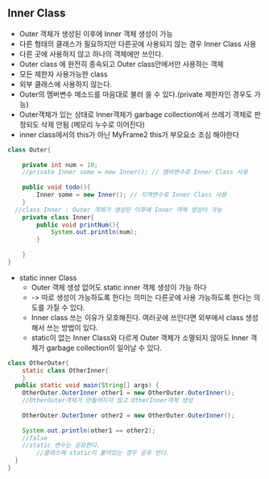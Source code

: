 ## Inner Class
* Outer 객체가 생성된 이후에 Inner 객체 생성이 가능
* 다른 형태의 클래스가 필요하지만 다른곳에 사용되지 않는 경우 Inner Class 사용
* 다른 곳에 사용하지 않고 하나의 객체에만 쓰인다.
* Outer class 에 완전히 종속되고 Outer class안에서만 사용하는 객체
* 모든 제한자 사용가능한 class
* 외부 클래스에 사용하지 않는다.
* Outer의 멤버변수 메소드를 마음대로 불러 쓸 수 있다.(private 제한자인 경우도 가능)
* Outer객체가 있는 상태로 Inner객체가 garbage collection에서 쓰레기 객체로 판정되도 삭제 안됨 (메모리 누수로 이어진다)
* inner class에서의 this가 아닌 MyFrame2 this가 부모요소 조심 해야한다
```java
class Outer{
	
	private int num = 10;
	//private Inner some = new Inner(); // 맴버변수로 Inner Class 사용
	
	public void todo(){
		Inner some = new Inner(); // 지역변수로 Inner Class 사용
	}
  //class Inner : Outer 객체가 생성된 이후에 Inner 객체 생성이 가능
	private class Inner{
		public void printNum(){
			System.out.println(num);
		}
		
	}
}
```
* static inner Class
  * Outer 객체 생성 없어도 static inner 객체 생성이 가능 하다
  * -> 따로 생성이 가능하도록 한다는 의미는 다른곳에 사용 가능하도록 한다는 의도를 가질 수 있다.
  * Inner class 쓰는 이유가 모호해진다. 여러곳에 쓰인다면 외부에서 class 생성해서 쓰는 방법이 있다.
  * static이 없는 Inner Class와 다르게 Outer 객체가 소멸되지 않아도 Inner 객체가 garbage collection이 일어날 수 있다.
```java
class OtherOuter{
	static class OtherInner{
	}
  public static void main(String[] args) {
    OtherOuter.OuterInner other1 = new OtherOuter.OuterInner();
    //OtherOuter객체가 만들어지지 않고 OtherInner객체 생성
    
    OtherOuter.OuterInner other2 = new OtherOuter.OuterInner();
    
    System.out.println(other1 == other2);
    //false
    //static 변수는 공유한다.
		//클래스에 static이 붙어있는 경우 공유 안다.
  }
}
```
